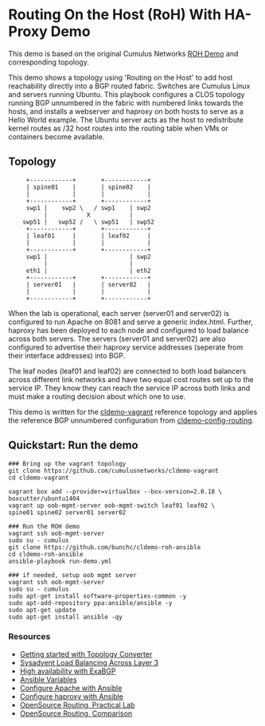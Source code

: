 Routing On the Host (RoH) With HA-Proxy Demo
===========================

This demo is based on the original Cumulus Networks [ROH Demo](https://github.com/CumulusNetworks/cldemo-roh-ansible) and corresponding topology.

This demo shows a topology using 'Routing on the Host' to add host reachability directly into a BGP routed fabric. Switches are Cumulus Linux and servers running Ubuntu. This playbook configures a CLOS topology running BGP unnumbered in the fabric with numbered links towards the hosts, and installs a webserver and haproxy on both hosts to serve as a Hello World example. The Ubuntu server acts as the host to redistribute kernel routes as /32 host routes into the routing table when VMs or containers become available.

## Topology
```
     +------------+       +------------+
     | spine01    |       | spine02    |
     |            |       |            |
     +------------+       +------------+
     swp1 |    swp2 \   / swp1    | swp2
          |           X           |
    swp51 |   swp52 /   \ swp51   | swp52
     +------------+       +------------+
     | leaf01     |       | leaf02     |
     |            |       |            |
     +------------+       +------------+
     swp1 |                       | swp2
          |                       |
     eth1 |                       | eth2
     +------------+       +------------+
     | server01   |       | server02   |
     |            |       |            |
     +------------+       +------------+
```


When the lab is operational, each server (server01 and server02) is configured to run Apache on 8081 and serve a generic index.html. Further, haproxy has been deployed to each node and configured to load balance across both servers. The servers (server01 and server02) are also configured to advertise their haproxy service addresses (seperate from their interface addresses) into BGP.

The leaf nodes (leaf01 and leaf02) are connected to both load balancers across different link networks and have two equal cost routes set up to the service IP. They know they can reach the service IP across both links and must make a routing decision about which one to use.

This demo is written for the [cldemo-vagrant](https://github.com/cumulusnetworks/cldemo-vagrant) reference topology and applies the reference BGP unnumbered configuration from [cldemo-config-routing](https://github.com/cumulusnetworks/cldemo-config-routing).

Quickstart: Run the demo
------------------------
    ### Bring up the vagrant topology
    git clone https://github.com/cumulusnetworks/cldemo-vagrant
    cd cldemo-vagrant
    
    vagrant box add --provider=virtualbox --box-version=2.0.18 \ 
    boxcutter/ubuntu1404
    vagrant up oob-mgmt-server oob-mgmt-switch leaf01 leaf02 \
    spine01 spine02 server01 server02
    
    ### Run the ROH demo
    vagrant ssh oob-mgmt-server
    sudo su - cumulus
    git clone https://github.com/bunchc/cldemo-roh-ansible
    cd cldemo-roh-ansible
    ansible-playbook run-demo.yml

    ### if needed, setup oob mgmt server
    vagrant ssh oob-mgmt-server
    sudo su - cumulus
    sudo apt-get install software-properties-common -y
    sudo apt-add-repository ppa:ansible/ansible -y
    sudo apt-get update
    sudo apt-get install ansible -qy

### Resources

- [Getting started with Topology Converter](http://blog.codybunch.com/2016/08/22/Revisiting-BGP-on-Linux-w-Cumulus-Topology-Converter/)
- [Sysadvent Load Balancing Across Layer 3](https://sysadvent.blogspot.com/2014/12/day-11-turning-off-pacemaker-load.html)
- [High availability with ExaBGP](https://vincent.bernat.im/en/blog/2013-exabgp-highavailability.html)
- [Ansible Variables](https://docs.ansible.com/ansible/playbooks_variables.html)
- [Configure Apache with Ansible](https://www.digitalocean.com/community/tutorials/how-to-configure-apache-using-ansible-on-ubuntu-14-04)
- [Configure haproxy with Ansible](http://blog.toast38coza.me/setup-and-configure-haproxy-with-ansible/)
- [OpenSource Routing, Practical Lab](https://keepingitclassless.net/2015/06/open-source-routing-practical-lab/)
- [OpenSource Routing, Comparison](https://keepingitclassless.net/2015/05/open-source-routing-comparison/)
